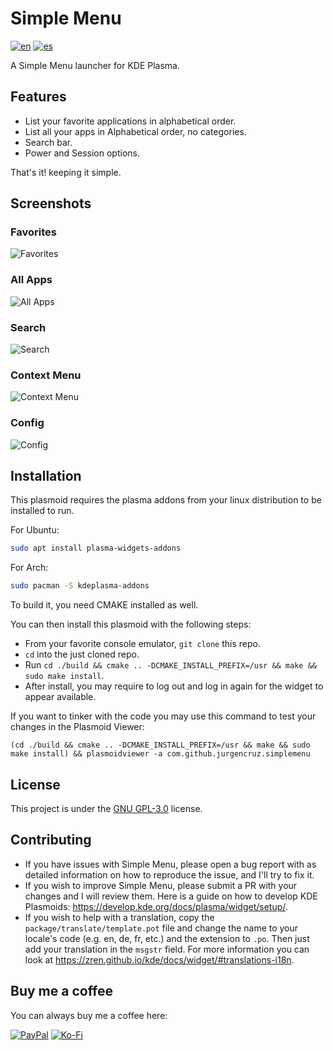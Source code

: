 # Simple Menu

[![en](https://img.shields.io/badge/lang-en-blue.svg)](https://github.com/jurgencruz/simplemenu/blob/master/README.md)
[![es](https://img.shields.io/badge/lang-es-blue.svg)](https://github.com/jurgencruz/simplemenu/blob/master/README.es.md)

A Simple Menu launcher for KDE Plasma.

## Features

- List your favorite applications in alphabetical order.
- List all your apps in Alphabetical order, no categories.
- Search bar.
- Power and Session options.

That's it! keeping it simple.

## Screenshots

### Favorites

![Favorites](https://github.com/jurgencruz/simplemenu/blob/master/img/favorites.png?raw=true)

### All Apps

![All Apps](https://github.com/jurgencruz/simplemenu/blob/master/img/all-apps.png?raw=true)

### Search

![Search](https://github.com/jurgencruz/simplemenu/blob/master/img/search.png?raw=true)

### Context Menu

![Context Menu](https://github.com/jurgencruz/simplemenu/blob/master/img/context-menu.png?raw=true)

### Config

![Config](https://github.com/jurgencruz/simplemenu/blob/master/img/config.png?raw=true)

## Installation

This plasmoid requires the plasma addons from your linux distribution to be installed to run.

For Ubuntu:

```bash
sudo apt install plasma-widgets-addons
```

For Arch:

```bash
sudo pacman -S kdeplasma-addons
```

To build it, you need CMAKE installed as well.

You can then install this plasmoid with the following steps:

- From your favorite console emulator, `git clone` this repo.
- `cd` into the just cloned repo.
- Run `cd ./build && cmake .. -DCMAKE_INSTALL_PREFIX=/usr && make && sudo make install`.
- After install, you may require to log out and log in again for the widget to appear available.

If you want to tinker with the code you may use this command to test your changes in the Plasmoid Viewer:

`(cd ./build && cmake .. -DCMAKE_INSTALL_PREFIX=/usr && make && sudo make install) && plasmoidviewer -a com.github.jurgencruz.simplemenu`

## License

This project is under the [GNU GPL-3.0](https://choosealicense.com/licenses/gpl-3.0/) license.

## Contributing

- If you have issues with Simple Menu, please open a bug report with as detailed information on how to reproduce the
  issue, and I'll try to fix it.
- If you wish to improve Simple Menu, please submit a PR with your changes and I will review them. Here is a guide on
  how to develop KDE Plasmoids: https://develop.kde.org/docs/plasma/widget/setup/.
- If you wish to help with a translation, copy the `package/translate/template.pot` file and change the name to your
  locale's code (e.g. en, de, fr, etc.) and the extension to `.po`. Then just add your translation in the `msgstr`
  field. For more information you can look at https://zren.github.io/kde/docs/widget/#translations-i18n.

## Buy me a coffee

You can always buy me a coffee here:

[![PayPal](https://img.shields.io/badge/PayPal-Donate-blue.svg?logo=paypal&style=for-the-badge)](https://www.paypal.com/donate/?business=AKVCM878H36R6&no_recurring=0&item_name=Buy+me+a+coffee&currency_code=USD)
[![Ko-Fi](https://img.shields.io/badge/Ko--fi-Donate-blue.svg?logo=kofi&style=for-the-badge)](https://ko-fi.com/jurgencruz)
